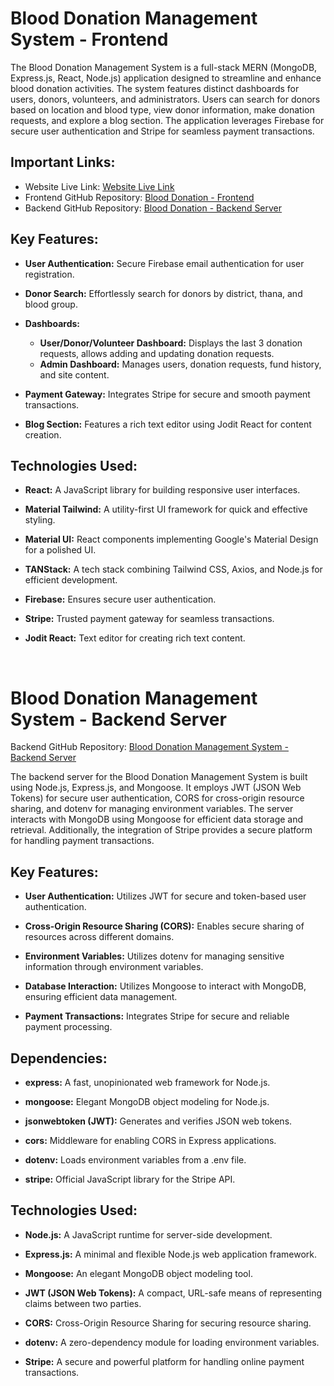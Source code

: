 # Blood Donation Management System - Frontend

The Blood Donation Management System is a full-stack MERN (MongoDB, Express.js, React, Node.js) application designed to streamline and enhance blood donation activities. The system features distinct dashboards for users, donors, volunteers, and administrators. Users can search for donors based on location and blood type, view donor information, make donation requests, and explore a blog section. The application leverages Firebase for secure user authentication and Stripe for seamless payment transactions.

## Important Links:
- Website Live Link: [Website Live Link](https://blood-donate-e576a.web.app)
- Frontend GitHub Repository: [Blood Donation - Frontend](https://github.com/ashiqee/blood-donation-full-stack-client)
- Backend GitHub Repository: [Blood Donation - Backend Server](https://github.com/ashiqee/blood-donation-full-stack-server-side)


## Key Features:

- **User Authentication:** Secure Firebase email authentication for user registration.

- **Donor Search:** Effortlessly search for donors by district, thana, and blood group.

- **Dashboards:**
  - **User/Donor/Volunteer Dashboard:** Displays the last 3 donation requests, allows adding and updating donation requests.
  - **Admin Dashboard:** Manages users, donation requests, fund history, and site content.
- **Payment Gateway:** Integrates Stripe for secure and smooth payment transactions.

- **Blog Section:** Features a rich text editor using Jodit React for content creation.

## Technologies Used:

- **React:** A JavaScript library for building responsive user interfaces.

- **Material Tailwind:** A utility-first UI framework for quick and effective styling.

- **Material UI:** React components implementing Google's Material Design for a polished UI.

- **TANStack:** A tech stack combining Tailwind CSS, Axios, and Node.js for efficient development.

- **Firebase:** Ensures secure user authentication.

- **Stripe:** Trusted payment gateway for seamless transactions.

- **Jodit React:** Text editor for creating rich text content.

<br>

# Blood Donation Management System - Backend Server

Backend GitHub Repository: [Blood Donation Management System - Backend Server](https://github.com/ashiqee/blood-donation-full-stack-server-side)

The backend server for the Blood Donation Management System is built using Node.js, Express.js, and Mongoose. It employs JWT (JSON Web Tokens) for secure user authentication, CORS for cross-origin resource sharing, and dotenv for managing environment variables. The server interacts with MongoDB using Mongoose for efficient data storage and retrieval. Additionally, the integration of Stripe provides a secure platform for handling payment transactions.

## Key Features:

- **User Authentication:** Utilizes JWT for secure and token-based user authentication.

- **Cross-Origin Resource Sharing (CORS):** Enables secure sharing of resources across different domains.

- **Environment Variables:** Utilizes dotenv for managing sensitive information through environment variables.

- **Database Interaction:** Utilizes Mongoose to interact with MongoDB, ensuring efficient data management.

- **Payment Transactions:** Integrates Stripe for secure and reliable payment processing.

## Dependencies:

- **express:** A fast, unopinionated web framework for Node.js.
- **mongoose:** Elegant MongoDB object modeling for Node.js.
- **jsonwebtoken (JWT):** Generates and verifies JSON web tokens.

- **cors:** Middleware for enabling CORS in Express applications.

- **dotenv:** Loads environment variables from a .env file.

- **stripe:** Official JavaScript library for the Stripe API.

## Technologies Used:

- **Node.js:** A JavaScript runtime for server-side development.
- **Express.js:** A minimal and flexible Node.js web application framework.
- **Mongoose:** An elegant MongoDB object modeling tool.
- **JWT (JSON Web Tokens):** A compact, URL-safe means of representing claims between two parties.
- **CORS:** Cross-Origin Resource Sharing for securing resource sharing.
- **dotenv:** A zero-dependency module for loading environment variables.

- **Stripe:** A secure and powerful platform for handling online payment transactions.
